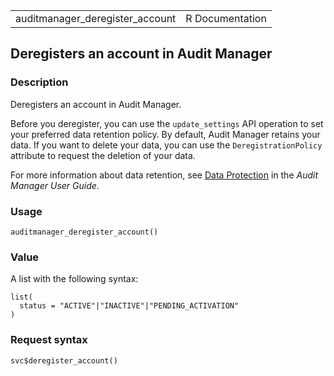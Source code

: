 <table style="width: 100%;">
<tbody>
<tr class="odd">
<td>auditmanager_deregister_account</td>
<td style="text-align: right;">R Documentation</td>
</tr>
</tbody>
</table>

## Deregisters an account in Audit Manager

### Description

Deregisters an account in Audit Manager.

Before you deregister, you can use the `update_settings` API operation
to set your preferred data retention policy. By default, Audit Manager
retains your data. If you want to delete your data, you can use the
`DeregistrationPolicy` attribute to request the deletion of your data.

For more information about data retention, see [Data
Protection](https://docs.aws.amazon.com/audit-manager/latest/userguide/data-protection.html)
in the *Audit Manager User Guide*.

### Usage

    auditmanager_deregister_account()

### Value

A list with the following syntax:

    list(
      status = "ACTIVE"|"INACTIVE"|"PENDING_ACTIVATION"
    )

### Request syntax

    svc$deregister_account()
